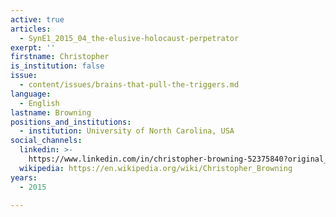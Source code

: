 ```yaml
---
active: true
articles:
  - SynE1_2015_04_the-elusive-holocaust-perpetrator
exerpt: ''
firstname: Christopher
is_institution: false
issue:
  - content/issues/brains-that-pull-the-triggers.md
language:
  - English
lastname: Browning
positions_and_institutions:
  - institution: University of North Carolina, USA
social_channels:
  linkedin: >-
    https://www.linkedin.com/in/christopher-browning-52375840?original_referer=https%3A%2F%2Fwww.google.com%2F
  wikipedia: https://en.wikipedia.org/wiki/Christopher_Browning
years:
  - 2015

---
```

